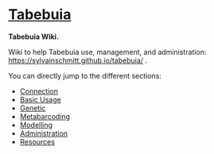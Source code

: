 # [Tabebuia](https://sylvainschmitt.github.io/tabebuia/)

**Tabebuia Wiki.**

Wiki to help Tabebuia use, management, and administration: https://sylvainschmitt.github.io/tabebuia/ . 

You can directly jump to the different sections:

* [Connection](https://sylvainschmitt.github.io/tabebuia/connection.html)
* [Basic Usage](https://sylvainschmitt.github.io/tabebuia/basic-usage.html)
* [Genetic](https://sylvainschmitt.github.io/tabebuia/handling-fastq.html)
* [Metabarcoding](https://sylvainschmitt.github.io/tabebuia/filter-trim-cluster.html)
* [Modelling](https://sylvainschmitt.github.io/tabebuia/bayesian-modelling.html)
* [Administration](https://sylvainschmitt.github.io/tabebuia/basic-administration.html)
* [Resources](https://sylvainschmitt.github.io/tabebuia/resources-list.html)
